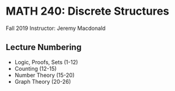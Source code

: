 # MATH 240: Discrete Structures

Fall 2019
Instructor: Jeremy Macdonald

## Lecture Numbering

* Logic, Proofs, Sets (1-12)
* Counting (12-15)
* Number Theory (15-20)
* Graph Theory (20-26)
